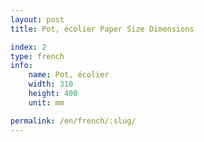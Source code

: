 ```yaml
---
layout: post
title: Pot, écolier Paper Size Dimensions

index: 2
type: french
info:
    name: Pot, écolier
    width: 310
    height: 400
    unit: mm

permalink: /en/french/:slug/
---
```



